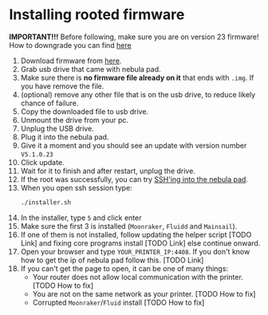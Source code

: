# Installing rooted firmware

**IMPORTANT!!!** Before following, make sure you are on version 23 firmware! How to downgrade you can find [here](./DowngradingNebulaPad.md)

1. Download firmware from [here](https://www.openk1.org/cfw/NEBULA-destinal-cfw-0.5-ota_img_V5.1.0.23.img).
2. Grab usb drive that came with nebula pad. 
3. Make sure there is **no firmware file already on it** that ends with `.img`. If you have remove the file. 
4. (optional) remove any other file that is on the usb drive, to reduce likely chance of failure.
5. Copy the downloaded file to usb drive. 
6. Unmount the drive from your pc.
7. Unplug the USB drive.
8. Plug it into the nebula pad.
9. Give it a moment and you should see an update with version number `V5.1.0.23`
10. Click update.
11. Wait for it to finish and after restart, unplug the drive.
12. If the root was successfully, you can try [SSH'ing  into the nebula pad](../GeneralTutorials/SSHIntoNebulaPad.md).
13. When you open ssh session type:
    ```Bash
    ./installer.sh
    ```
14. In the installer, type `5` and click enter
15. Make sure the first 3 is installed (`Moonraker`, `Fluidd` and `Mainsail`).
16. If one of them is not installed, follow updating the helper script [TODO Link] and fixing core programs install [TODO Link]
else continue onward.
17. Open your browser and type `YOUR_PRINTER_IP:4408`. If you don't know how to get the ip of nebula pad follow this. [TODO Link]
18. If you can't get the page to open, it can be one of many things:
    - Your router does not allow local communication with the printer. [TODO How to fix]
    - You are not on the same network as your printer. [TODO How to fix]
    - Corrupted `Moonraker`/`Fluid` install [TODO How to fix]